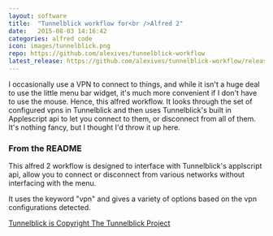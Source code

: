 ```yaml
---
layout: software
title:  "Tunnelblick workflow for<br />Alfred 2"
date:   2015-08-03 14:16:42
categories: alfred code
icon: images/tunnelblick.png
repo: https://github.com/alexives/tunnelblick-workflow
latest_release: https://github.com/alexives/tunnelblick-workflow/releases/latest
---
```

I occasionally use a VPN to connect to things, and while it isn't a huge deal to use the little menu bar widget, it's much more convenient if I don't have to use the mouse. Hence, this alfred workflow. It looks through the set of configured vpns in Tunnelblick and then uses Tunnelblick's built in Applescript api to let you connect to them, or disconnect from all of them. It's nothing fancy, but I thought I'd throw it up here.

### From the README

This alfred 2 workflow is designed to interface with Tunnelblick's applscript api, allow you to connect or disconnect from various networks without interfacing with the menu.

It uses the keyword "vpn" and gives a variety of options based on the vpn configurations detected.

[Tunnelblick is Copyright The Tunnelblick Project](https://tunnelblick.net/index.html)